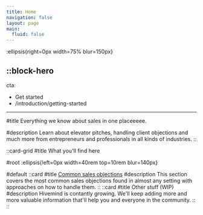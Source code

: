 ```yaml
---
title: Home
navigation: false
layout: page
main:
  fluid: false
---
```


:ellipsis{right=0px width=75% blur=150px}

::block-hero
---
cta:
  - Get started
  - /introduction/getting-started
---
#title
Everything we know about sales in one placeeeee.

#description
Learn about elevator pitches, handling client objections and much more from entrepreneurs and professionals in all kinds of industries.
::

::card-grid
#title
What you'll find here

#root
:ellipsis{left=0px width=40rem top=10rem blur=140px}

#default
  ::card
  #title
  [Common sales objections](/sales-objections)
  #description
  This section covers the most common sales objections found in almost any setting with approaches on how to handle them.
  ::
  ::card
  #title
  Other stuff (WIP)
  #description
  Hivemind is contantly growing. We'll keep adding more and more valuable information that'll help you and everyone in the community.
  ::
::

